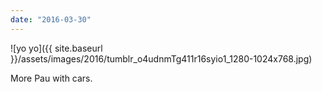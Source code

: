 ```yaml
---
date: "2016-03-30"
---
```


![yo yo]({{ site.baseurl }}/assets/images/2016/tumblr_o4udnmTg411r16syio1_1280-1024x768.jpg)

More Pau with cars.
